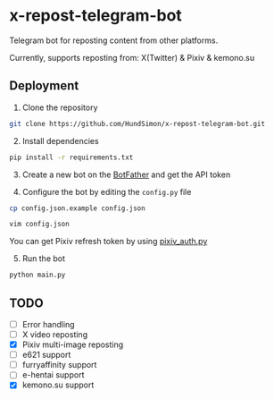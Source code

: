 # x-repost-telegram-bot

Telegram bot for reposting content from other platforms.

Currently, supports reposting from: X(Twitter) & Pixiv & kemono.su

## Deployment

1. Clone the repository
```bash
git clone https://github.com/HundSimon/x-repost-telegram-bot.git
```

2. Install dependencies
```bash
pip install -r requirements.txt
```

3. Create a new bot on the [BotFather](https://t.me/botfather) and get the API token

4. Configure the bot by editing the `config.py` file

```bash
cp config.json.example config.json
```

```bash
vim config.json
```

You can get Pixiv refresh token by using [pixiv_auth.py](https://gist.github.com/ZipFile/c9ebedb224406f4f11845ab700124362)

5. Run the bot
```bash
python main.py
```

## TODO

- [ ] Error handling
- [ ] X video reposting
- [x] Pixiv multi-image reposting
- [ ] e621 support
- [ ] furryaffinity support
- [ ] e-hentai support
- [x] kemono.su support